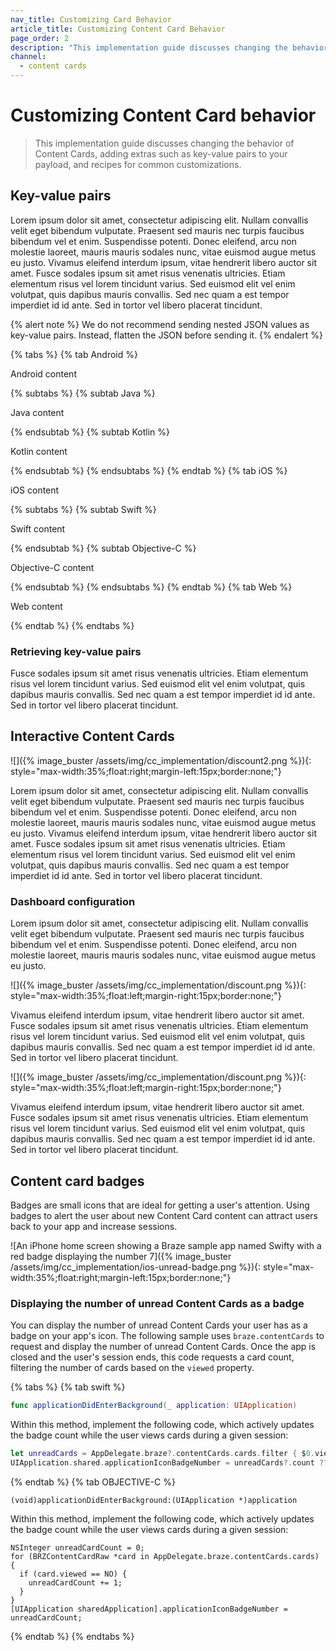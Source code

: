 ```yaml
---
nav_title: Customizing Card Behavior
article_title: Customizing Content Card Behavior
page_order: 2
description: "This implementation guide discusses changing the behavior of Content Cards, adding extras such as key-value pairs to your payload, and recipes for common customizations."
channel:
  - content cards
---
```


# Customizing Content Card behavior

> This implementation guide discusses changing the behavior of Content Cards, adding extras such as key-value pairs to your payload, and recipes for common customizations.

## Key-value pairs

Lorem ipsum dolor sit amet, consectetur adipiscing elit. Nullam convallis velit eget bibendum vulputate. Praesent sed mauris nec turpis faucibus bibendum vel et enim. Suspendisse potenti. Donec eleifend, arcu non molestie laoreet, mauris mauris sodales nunc, vitae euismod augue metus eu justo. Vivamus eleifend interdum ipsum, vitae hendrerit libero auctor sit amet. Fusce sodales ipsum sit amet risus venenatis ultricies. Etiam elementum risus vel lorem tincidunt varius. Sed euismod elit vel enim volutpat, quis dapibus mauris convallis. Sed nec quam a est tempor imperdiet id id ante. Sed in tortor vel libero placerat tincidunt.

{% alert note %}
We do not recommend sending nested JSON values as key-value pairs. Instead, flatten the JSON before sending it. 
{% endalert %}

{% tabs %}
{% tab Android %}

Android content

{% subtabs %}
{% subtab Java %}

Java content

{% endsubtab %}
{% subtab Kotlin %}

Kotlin content

{% endsubtab %}
{% endsubtabs %}
{% endtab %}
{% tab iOS %}

iOS content

{% subtabs %}
{% subtab Swift %}

Swift content

{% endsubtab %}
{% subtab Objective-C %}

Objective-C content

{% endsubtab %}
{% endsubtabs %}
{% endtab %}
{% tab Web %}

Web content

{% endtab %}
{% endtabs %}



### Retrieving key-value pairs

Fusce sodales ipsum sit amet risus venenatis ultricies. Etiam elementum risus vel lorem tincidunt varius. Sed euismod elit vel enim volutpat, quis dapibus mauris convallis. Sed nec quam a est tempor imperdiet id id ante. Sed in tortor vel libero placerat tincidunt.

## Interactive Content Cards

![]({% image_buster /assets/img/cc_implementation/discount2.png %}){: style="max-width:35%;float:right;margin-left:15px;border:none;"}

Lorem ipsum dolor sit amet, consectetur adipiscing elit. Nullam convallis velit eget bibendum vulputate. Praesent sed mauris nec turpis faucibus bibendum vel et enim. Suspendisse potenti. Donec eleifend, arcu non molestie laoreet, mauris mauris sodales nunc, vitae euismod augue metus eu justo. Vivamus eleifend interdum ipsum, vitae hendrerit libero auctor sit amet. Fusce sodales ipsum sit amet risus venenatis ultricies. Etiam elementum risus vel lorem tincidunt varius. Sed euismod elit vel enim volutpat, quis dapibus mauris convallis. Sed nec quam a est tempor imperdiet id id ante. Sed in tortor vel libero placerat tincidunt.

### Dashboard configuration
Lorem ipsum dolor sit amet, consectetur adipiscing elit. Nullam convallis velit eget bibendum vulputate. Praesent sed mauris nec turpis faucibus bibendum vel et enim. Suspendisse potenti. Donec eleifend, arcu non molestie laoreet, mauris mauris sodales nunc, vitae euismod augue metus eu justo. 

![]({% image_buster /assets/img/cc_implementation/discount.png %}){: style="max-width:35%;float:left;margin-right:15px;border:none;"}

Vivamus eleifend interdum ipsum, vitae hendrerit libero auctor sit amet. Fusce sodales ipsum sit amet risus venenatis ultricies. Etiam elementum risus vel lorem tincidunt varius. Sed euismod elit vel enim volutpat, quis dapibus mauris convallis. Sed nec quam a est tempor imperdiet id id ante. Sed in tortor vel libero placerat tincidunt.

![]({% image_buster /assets/img/cc_implementation/discount.png %}){: style="max-width:35%;float:left;margin-right:15px;border:none;"}

Vivamus eleifend interdum ipsum, vitae hendrerit libero auctor sit amet. Fusce sodales ipsum sit amet risus venenatis ultricies. Etiam elementum risus vel lorem tincidunt varius. Sed euismod elit vel enim volutpat, quis dapibus mauris convallis. Sed nec quam a est tempor imperdiet id id ante. Sed in tortor vel libero placerat tincidunt.

## Content card badges

Badges are small icons that are ideal for getting a user's attention. Using badges to alert the user about new Content Card content can attract users back to your app and increase sessions.

![An iPhone home screen showing a Braze sample app named Swifty with a red badge displaying the number 7]({% image_buster /assets/img/cc_implementation/ios-unread-badge.png %}){: style="max-width:35%;float:right;margin-left:15px;border:none;"}

### Displaying the number of unread Content Cards as a badge

You can display the number of unread Content Cards your user has as a badge on your app's icon. The following sample uses `braze.contentCards` to request and display the number of unread Content Cards. Once the app is closed and the user's session ends, this code requests a card count, filtering the number of cards based on the `viewed` property.

{% tabs %}
{% tab swift %}

```swift
func applicationDidEnterBackground(_ application: UIApplication)
```

Within this method, implement the following code, which actively updates the badge count while the user views cards during a given session:

```swift
let unreadCards = AppDelegate.braze?.contentCards.cards.filter { $0.viewed == false }
UIApplication.shared.applicationIconBadgeNumber = unreadCards?.count ?? 0
```

{% endtab %}
{% tab OBJECTIVE-C %}

```objc
(void)applicationDidEnterBackground:(UIApplication *)application
```

Within this method, implement the following code, which actively updates the badge count while the user views cards during a given session:

```objc
NSInteger unreadCardCount = 0;
for (BRZContentCardRaw *card in AppDelegate.braze.contentCards.cards) {
  if (card.viewed == NO) {
    unreadCardCount += 1;
  }
}
[UIApplication sharedApplication].applicationIconBadgeNumber = unreadCardCount;
```

{% endtab %}
{% endtabs %}

[1]: {{site.baseurl}}/user_guide/personalization_and_dynamic_content/key_value_pairs/#content-cards
